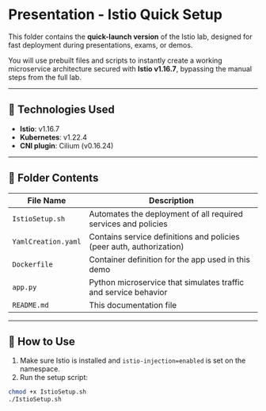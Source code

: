 # Presentation - Istio Quick Setup

This folder contains the **quick-launch version** of the Istio lab, designed for fast deployment during presentations, exams, or demos.

You will use prebuilt files and scripts to instantly create a working microservice architecture secured with **Istio v1.16.7**, bypassing the manual steps from the full lab.

---

## 🔧 Technologies Used

- **Istio**: v1.16.7
- **Kubernetes**: v1.22.4
- **CNI plugin**: Cilium (v0.16.24)

---

## 📁 Folder Contents

| File Name         | Description |
|------------------|-------------|
| `IstioSetup.sh`  | Automates the deployment of all required services and policies |
| `YamlCreation.yaml` | Contains service definitions and policies (peer auth, authorization) |
| `Dockerfile`      | Container definition for the app used in this demo |
| `app.py`          | Python microservice that simulates traffic and service behavior |
| `README.md`       | This documentation file |

---

## 🚀 How to Use

1. Make sure Istio is installed and `istio-injection=enabled` is set on the namespace.
2. Run the setup script:

```bash
chmod +x IstioSetup.sh
./IstioSetup.sh

